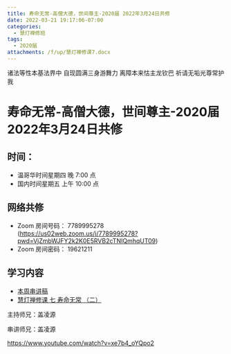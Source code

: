 ```yaml
---
title: 寿命无常-高僧大德，世间尊主-2020届 2022年3月24日共修
date: 2022-03-21 19:17:06-07:00
categories:
  - 慧灯禅修班
tags:
  - 2020届
attachments: /f/up/慧灯禅修课7.docx
---
```

诸法等性本基法界中 自现圆满三身游舞力 
离障本来怙主龙钦巴 祈请无垢光尊常护我

# 寿命无常-高僧大德，世间尊主-2020届 2022年3月24日共修

## 时间：

* 温哥华时间星期四 晚 7:00 点
* 国内时间星期五 上午 10:00 点

## 网络共修
* Zoom 房间号码： 7789995278 (<https://us02web.zoom.us/j/7789995278?pwd=VjZmbWJFY2k2K0E5RVB2cTNIQmhqUT09>)
* Zoom 房间密码： 19621211

## 学习内容

* [本周串讲稿](http://huidengchanxiu.net/hdv/f/up/慧灯禅修课7.docx)
* [慧灯禅修课 七 寿命无常 （二）](https://www.youtube.com/watch?v=CUX0FKOCIBM&ab_channel=%E6%85%A7%E7%81%AF%E4%B9%8B%E5%85%89%E7%BD%91%E7%AB%99) 

主持师兄：盖凌源

串讲师兄：盖凌源

<https://www.youtube.com/watch?v=xe7b4_oYQpo2>